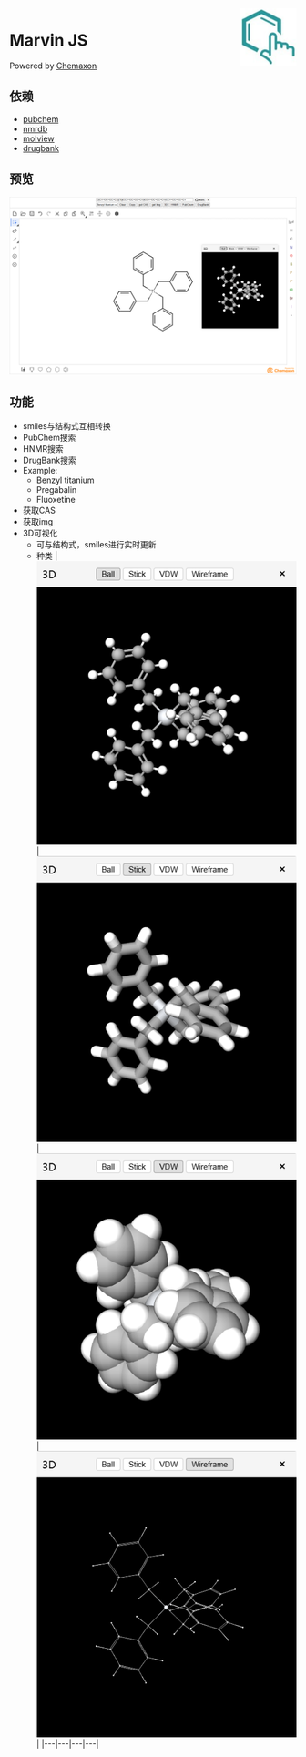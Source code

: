 <img src="public/imgs/marvinjs.png" alt="marvinjs logo" width="100" height="100" align="right" />

# Marvin JS

Powered by [Chemaxon](https://chemaxon.com)

## 依赖

- [pubchem](https://pubchem.ncbi.nlm.nih.gov)
- [nmrdb](https://www.nmrdb.org)
- [molview](https://molview.org)
- [drugbank](https://go.drugbank.com)

## 预览

![Marvin JS](imgs/marvinjs.png)

## 功能

- smiles与结构式互相转换
- PubChem搜索
- HNMR搜索
- DrugBank搜索
- Example:
    - Benzyl titanium
    - Pregabalin
    - Fluoxetine
- 获取CAS
- 获取img
- 3D可视化
    - 可与结构式，smiles进行实时更新
    - 种类
        | ![ball](imgs/ball.png) | ![stick](imgs/stick.png) | ![vdw](imgs/vdw.png) | ![wireframe](imgs/wireframe.png) |
        |---|---|---|---|